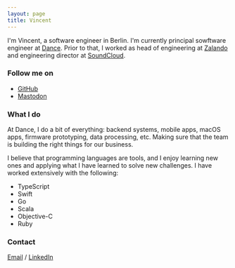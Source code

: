 ```yaml
---
layout: page
title: Vincent
---
```


I'm Vincent, a software engineer in Berlin. I'm currently principal sowftware engineer at [Dance](https://dance.co). Prior to that, I worked as head of engineering at [Zalando](https://zalando.de) and engineering director at [SoundCloud](https://soundcloud.com).

### Follow me on

* [GitHub](http://github.com/garriguv)
* <a rel="me" href="https://masto.garriguv.io/@garriguv">Mastodon</a>

### What I do

At Dance, I do a bit of everything: backend systems, mobile apps, macOS apps, firmware prototyping, data processing, etc. Making sure that the team is building the right things for our business.

I believe that programming languages are tools, and I enjoy learning new ones and applying what I have learned to solve new challenges. I have worked extensively with the following:

* TypeScript
* Swift
* Go
* Scala
* Objective-C
* Ruby

### Contact

[Email](mailto:hello@garriguv.io) / [LinkedIn](https://de.linkedin.com/in/garriguv)

